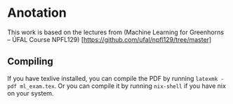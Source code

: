 # Anotation
This work is based on the lectures from (Machine Learning for Greenhorns – ÚFAL Course NPFL129)
[https://github.com/ufal/npfl129/tree/master]

## Compiling
If you have texlive installed, you can compile the PDF by running `latexmk -pdf ml_exam.tex`.
Or you can compile it by running `nix-shell` if you have nix on your system.
